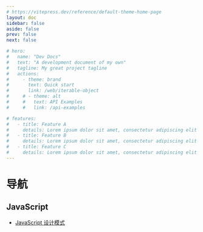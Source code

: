 ```yaml
---
# https://vitepress.dev/reference/default-theme-home-page
layout: doc
sidebar: false
aside: false
prev: false
next: false

# hero:
#   name: "Dev Docs"
#   text: "A development document of my own"
#   tagline: My great project tagline
#   actions:
#     - theme: brand
#       text: Quick start
#       link: /web/iterable-object
#     # - theme: alt
#     #   text: API Examples
#     #   link: /api-examples

# features:
#   - title: Feature A
#     details: Lorem ipsum dolor sit amet, consectetur adipiscing elit
#   - title: Feature B
#     details: Lorem ipsum dolor sit amet, consectetur adipiscing elit
#   - title: Feature C
#     details: Lorem ipsum dolor sit amet, consectetur adipiscing elit
---
```


# 导航

## JavaScript

- [JavaScript 设计模式](./design-patterns/1.md)

